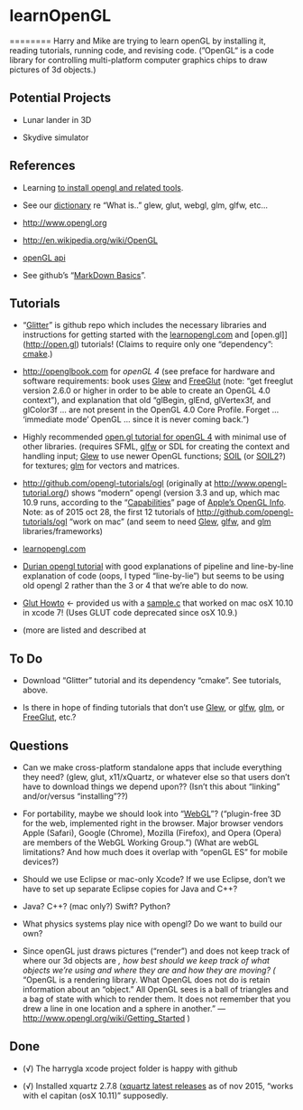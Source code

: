 # learnOpenGL
========
Harry and Mike are trying to learn openGL by installing it, reading tutorials, running code, and revising code. (”OpenGL“ is a code library for controlling multi-platform computer graphics chips to draw pictures of 3d objects.)


Potential Projects
-----------------
* Lunar lander in 3D

* Skydive simulator



References 
--------
* Learning [to install opengl and related tools](http://github.com/mroam/learnOpenGL/blob/master/install-opengl.md).

* See our [dictionary](http://github.com/mroam/learnOpenGL/blob/master/dictionary.md) re “What is..” glew, glut, webgl, glm, glfw, etc...

* http://www.opengl.org

* http://en.wikipedia.org/wiki/OpenGL

* [openGL api](http://docs.gl)

* See github’s “[MarkDown Basics](http://help.github.com/articles/markdown-basics/)”.


Tutorials
--------
* “[Glitter](http://github.com/Polytonic/Glitter)” is github repo which includes the necessary libraries and instructions for getting started with the [learnopengl.com](http://learnopengl.com) and [open.gl]](http://open.gl) tutorials! (Claims to require only one “dependency”: [cmake](http://www.cmake.org/download/).)

* http://openglbook.com for *openGL 4* (see preface for hardware and software requirements: book uses [Glew](http://glew.sourceforge.net) and [FreeGlut](http://freeglut.sourceforge.net) (note: “get freeglut version 2.6.0 or higher in order to be able to create an OpenGL 4.0 context”), and explanation that old “glBegin, glEnd, glVertex3f, and glColor3f ... are not present in the OpenGL 4.0 Core Profile. Forget ... ‘immediate mode’ OpenGL ... since it is never coming back.”)

* Highly recommended [open.gl tutorial for openGL 4](http://open.gl) with minimal use of other libraries. (requires SFML, [glfw](http://www.glfw.org/) or SDL for creating the context and handling input; [Glew](http://glew.sourceforge.net) to use newer OpenGL functions; [SOIL](http://www.lonesock.net/soil.html) (or [SOIL2](http://bitbucket.org/SpartanJ/soil2)?) for textures; [glm](http://glm.g-truc.net/) for vectors and matrices.

* http://github.com/opengl-tutorials/ogl (originally at http://www.opengl-tutorial.org/) shows “modern” opengl (version 3.3 and up, which mac 10.9 runs, according to the “[Capabilities](http://developer.apple.com/opengl/capabilities/index.html)” page of [Apple’s OpenGL Info](http://developer.apple.com/library/mac/documentation/GraphicsImaging/Conceptual/OpenGL-MacProgGuide/opengl_intro/opengl_intro.html). Note: as of 2015 oct 28, the first 12 tutorials of http://github.com/opengl-tutorials/ogl “work on mac” (and seem to need [Glew](http://glew.sourceforge.net), [glfw](http://www.glfw.org/), and [glm](http://glm.g-truc.net/) libraries/frameworks)

* [learnopengl.com](http://learnopengl.com)

* [Durian opengl tutorial](http://duriansoftware.com/joe/An-intro-to-modern-OpenGL.-Table-of-Contents.html) with good explanations of pipeline and line-by-line explanation of code (oops, I typed “line-by-lie”) but seems to be using old opengl 2 rather than the 3 or 4 that we’re able to do now.
 
* [Glut Howto](http://web.eecs.umich.edu/~sugih/courses/eecs487/glut-howto/) <- provided us with a [sample.c](http://web.eecs.umich.edu/%7Esugih/courses/eecs487/glut-howto/sample.c) that worked on mac osX 10.10 in xcode 7! (Uses GLUT code deprecated since osX 10.9.) 

* (more are listed and described at 


To Do
--------
* Download “Glitter” tutorial and its dependency “cmake”. See tutorials, above.

* Is there in hope of finding tutorials that don’t use [Glew](http://glew.sourceforge.net), or [glfw](http://www.glfw.org/), [glm](http://glm.g-truc.net/), or [FreeGlut](http://freeglut.sourceforge.net), etc.?



Questions
--------
* Can we make cross-platform standalone apps that include everything they need? (glew, glut, x11/xQuartz, or whatever else so that users don’t have to download things we depend upon?? (Isn’t this about “linking” and/or/versus “installing”??) 
* For portability, maybe we should look into “[WebGL](http://www.khronos.org/webgl/)”? (“plugin-free 3D for the web, implemented right in the browser. Major browser vendors Apple (Safari), Google (Chrome), Mozilla (Firefox), and Opera (Opera) are members of the WebGL Working Group.”) (What are webGL limitations? And how much does it overlap with “openGL ES” for mobile devices?) 

* Should we use Eclipse or mac-only Xcode? If we use Eclipse, don’t we have to set up separate Eclipse copies for Java and C++?

* Java? C++? (mac only?) Swift? Python?

* What physics systems play nice with opengl? Do we want to build our own?

* Since openGL just draws pictures (“render”) and does not keep track of where our 3d objects are *, how best should we keep track of what objects we’re using and where they are and how they are moving? (* “OpenGL is a rendering library. What OpenGL does not do is retain information about an “object.” All OpenGL sees is a ball of triangles and a bag of state with which to render them. It does not remember that you drew a line in one location and a sphere in another.” —http://www.opengl.org/wiki/Getting_Started )


Done
----------
* (√) The harrygla xcode project folder is happy with github

* (√) Installed xquartz 2.7.8 ([xquartz latest releases](http://xquartz.macosforge.org/trac/wiki/Releases) as of nov 2015, “works with el capitan (osX 10.11)” supposedly.
